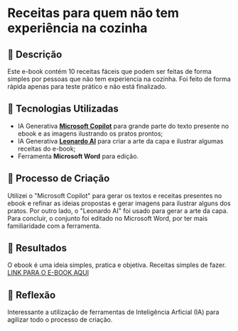 # Receitas para quem não tem experiência na cozinha

## 📒 Descrição
Este e-book contém 10 receitas fáceis que podem ser feitas de forma simples por pessoas que não tem experiencia na cozinha. Foi feito de forma rápida apenas para teste prático e não está finalizado.

## 🤖 Tecnologias Utilizadas
- IA Generativa **[Microsoft Copilot](https://www.microsoft.com/pt-br/microsoft-copilot)** para grande parte do texto presente no ebook e as imagens ilustrando os pratos prontos;
- IA Generativa **[Leonardo AI](https://leonardo.ai)** para criar a arte da capa e ilustrar algumas receitas do e-book;
- Ferramenta **Microsoft Word** para edição.

## 🧐 Processo de Criação
Utilizei o "Microsoft Copilot" para gerar os textos e receitas presentes no ebook e refinar as ideias propostas e gerar imagens para ilustrar alguns dos pratos. Por outro lado, o "Leonardo AI" foi usado para gerar a arte da capa. Para concluir, o conjunto foi editado no Microsoft Word, por ter mais familiaridade com a ferramenta.

## 🚀 Resultados
O ebook é uma ideia simples, pratica e objetiva. Receitas simples de fazer.
[LINK PARA O E-BOOK AQUI]()

## 💭 Reflexão
Interessante a utilização de ferramentas de Inteligência Arficial (IA) para agilizar todo o processo de criação. 

